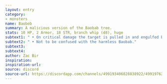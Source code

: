 ```yaml
---
layout: entry
category:
- monsters
name: Baobob
summary: A malicious version of the Baobab tree.
stats: 10 HP, 2 Armor, 18 STR, branch whip (d8), huge
subtext1: " • On critical damage the target is pulled in and engulfed by the Baobob, taking an additional d10 damage."
subtext2: " • Not to be confused with the harmless Baobab."
subtext3:
subtext4:
author: Zac Bir
inspiration:
inspiration-url:
source: discord
source-url: https://discordapp.com/channels/499193406828838922/499197623748657162/708649760428523592
---
```

